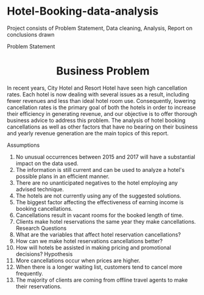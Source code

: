 # Hotel-Booking-data-analysis
Project consists of Problem Statement, Data cleaning, Analysis, Report on conclusions drawn

Problem Statement
<h1 align="center">Business Problem</h1>
In recent years, City Hotel and Resort Hotel have seen high cancellation rates. Each hotel is now dealing with several issues as a result, including fewer revenues and less than ideal hotel room use. Consequently, lowering cancellation rates is the primary goal of both the hotels in order to increase their efficiency in generating revenue, and our objective is to offer thorough business advice to address this problem. The analysis of hotel booking cancellations as well as other factors that have no bearing on their business and yearly revenue generation are the main topics of this report.

Assumptions
1.	No unusual occurrences between 2015 and 2017 will have a substantial impact on the data used.
2.	The information is still current and can be used to analyze a hotel's possible plans in an efficient manner.
3.	There are no unanticipated negatives to the hotel employing any advised technique.
4.	The hotels are not currently using any of the suggested solutions. 
5.	The biggest factor affecting the effectiveness of earning income is booking cancellations.
6.	Cancellations result in vacant rooms for the booked length of time.
7.	Clients make hotel reservations the same year they make cancellations.
Research Questions
1.	What are the variables that affect hotel reservation cancellations?
2.	How can we make hotel reservations cancellations better?
3.	How will hotels be assisted in making pricing and promotional decisions?
Hypothesis
1.	More cancellations occur when prices are higher.
2.	When there is a longer waiting list, customers tend to cancel more frequently.
3.	The majority of clients are coming from offline travel agents to make their reservations.
